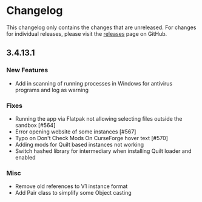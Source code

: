 # Changelog

This changelog only contains the changes that are unreleased. For changes for individual releases, please visit the
[releases](https://github.com/ATLauncher/ATLauncher/releases) page on GitHub.

## 3.4.13.1

### New Features
- Add in scanning of running processes in Windows for antivirus programs and log as warning

### Fixes
- Running the app via Flatpak not allowing selecting files outside the sandbox [#564]
- Error opening website of some instances [#567]
- Typo on Don't Check Mods On CurseForge hover text [#570]
- Adding mods for Quilt based instances not working
- Switch hashed library for intermediary when installing Quilt loader and enabled

### Misc
- Remove old references to V1 instance format
- Add Pair class to simplify some Object casting
